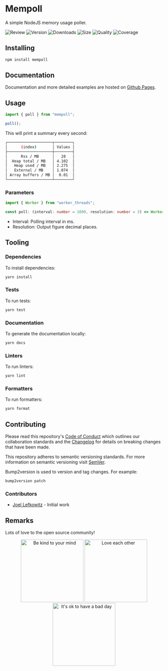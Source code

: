 # Mempoll

A simple NodeJS memory usage poller.

![Review](https://img.shields.io/github/actions/workflow/status/JoelLefkowitz/mempoll/review.yml)
![Version](https://img.shields.io/npm/v/mempoll)
![Downloads](https://img.shields.io/npm/dw/mempoll)
![Size](https://img.shields.io/bundlephobia/min/mempoll)
![Quality](https://img.shields.io/codacy/grade/3c758fa5074c4e39a5a26277aecc3821)
![Coverage](https://img.shields.io/codacy/coverage/3c758fa5074c4e39a5a26277aecc3821)

## Installing

```bash
npm install mempoll
```

## Documentation

Documentation and more detailed examples are hosted on [Github Pages](https://joellefkowitz.github.io/mempoll).

## Usage

```ts
import { poll } from "mempoll";

poll();
```

This will print a summary every second:

```bash
┌────────────────────┬────────┐
│      (index)       │ Values │
├────────────────────┼────────┤
│      Rss / MB      │   28   │
│  Heap total / MB   │ 4.102  │
│   Heap used / MB   │ 2.275  │
│   External / MB    │ 1.074  │
│ Array buffers / MB │  0.01  │
└────────────────────┴────────┘
```

### Parameters

```ts
import { Worker } from "worker_threads";

const poll: (interval: number = 1000, resolution: number = 3) => Worker;
```

- Interval: Polling interval in ms.
- Resolution: Output figure decimal places.

## Tooling

### Dependencies

To install dependencies:

```bash
yarn install
```

### Tests

To run tests:

```bash
yarn test
```

### Documentation

To generate the documentation locally:

```bash
yarn docs
```

### Linters

To run linters:

```bash
yarn lint
```

### Formatters

To run formatters:

```bash
yarn format
```

## Contributing

Please read this repository's [Code of Conduct](CODE_OF_CONDUCT.md) which outlines our collaboration standards and the [Changelog](CHANGELOG.md) for details on breaking changes that have been made.

This repository adheres to semantic versioning standards. For more information on semantic versioning visit [SemVer](https://semver.org).

Bump2version is used to version and tag changes. For example:

```bash
bump2version patch
```

### Contributors

- [Joel Lefkowitz](https://github.com/joellefkowitz) - Initial work

## Remarks

Lots of love to the open source community!

<div align='center'>
    <img width=200 height=200 src='https://media.giphy.com/media/osAcIGTSyeovPq6Xph/giphy.gif' alt='Be kind to your mind' />
    <img width=200 height=200 src='https://media.giphy.com/media/KEAAbQ5clGWJwuJuZB/giphy.gif' alt='Love each other' />
    <img width=200 height=200 src='https://media.giphy.com/media/WRWykrFkxJA6JJuTvc/giphy.gif' alt="It's ok to have a bad day" />
</div>
